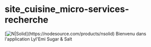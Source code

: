 # site_cuisine_micro-services-recherche
[![N|Solid]("https://lylemi-projet-al04.s3.eu-west-3.amazonaws.com/image-logo/le-logo-noir.png")](https://nodesource.com/products/nsolid)
Bienvenu dans l'application Lyl'Emi Sugar & Salt
